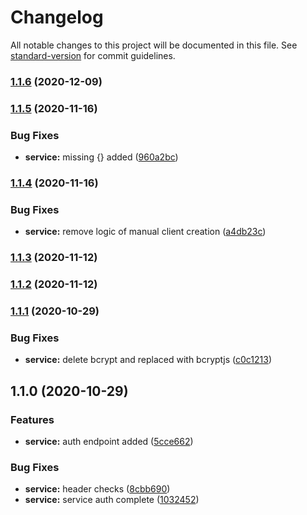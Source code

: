 # Changelog

All notable changes to this project will be documented in this file. See [standard-version](https://github.com/conventional-changelog/standard-version) for commit guidelines.

### [1.1.6](https://gitlab.coko.foundation///compare/v1.1.5...v1.1.6) (2020-12-09)

### [1.1.5](https://gitlab.coko.foundation///compare/v1.1.4...v1.1.5) (2020-11-16)


### Bug Fixes

* **service:** missing {} added ([960a2bc](https://gitlab.coko.foundation///commit/960a2bca0af5cfcf32275c5a26e1c4bad7b8133b))

### [1.1.4](https://gitlab.coko.foundation///compare/v1.1.3...v1.1.4) (2020-11-16)


### Bug Fixes

* **service:** remove logic of manual client creation ([a4db23c](https://gitlab.coko.foundation///commit/a4db23c0903f861137904ee3b55f8d1770620def))

### [1.1.3](https://gitlab.coko.foundation///compare/v1.1.2...v1.1.3) (2020-11-12)

### [1.1.2](https://gitlab.coko.foundation///compare/v1.1.1...v1.1.2) (2020-11-12)

### [1.1.1](https://gitlab.coko.foundation///compare/v1.1.0...v1.1.1) (2020-10-29)


### Bug Fixes

* **service:** delete bcrypt and replaced with bcryptjs ([c0c1213](https://gitlab.coko.foundation///commit/c0c12132a7880be46bb74e0f98feef0bc3f7c03d))

## 1.1.0 (2020-10-29)


### Features

* **service:** auth endpoint added ([5cce662](https://gitlab.coko.foundation///commit/5cce662635c6682750de1b5da58488e1ab4b0d82))


### Bug Fixes

* **service:** header checks ([8cbb690](https://gitlab.coko.foundation///commit/8cbb6901103a485152f95508f63fabe9427070cf))
* **service:** service auth complete ([1032452](https://gitlab.coko.foundation///commit/1032452487cca1fc336f012d91847c863521084e))
